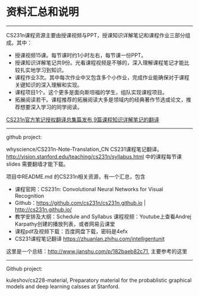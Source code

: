 # 资料汇总和说明


----

CS231n课程资源主要由授课视频与PPT，授课知识详解笔记和课程作业三部分组成。其中：

- 授课视频15课。每节课时约1小时左右，每节课一份PPT。
- 授课知识详解笔记共9份。光看课程视频是不够的，深入理解课程笔记才能比较扎实地学习到知识。
- 课程作业3次。其中每次作业中又包含多个小作业，完成作业能确保对于课程关键知识的深入理解和实现。
- 课程项目1个。这个更多是面向斯坦福的学生，组队实现课程项目。
- 拓展阅读若干。课程推荐的拓展阅读大多是领域内的经典著作节选或论文，推荐想要深入学习的同学阅读。

[CS231n官方笔记授权翻译总集篇发布,9篇课程知识详解笔记的翻译](https://zhuanlan.zhihu.com/p/21930884)


----

 
github project:

whyscience/CS231n-Note-Translation_CN CS231课程笔记翻译。http://vision.stanford.edu/teaching/cs231n/syllabus.html 中的课程每节课 slides 需要翻墙才能下载。

项目中README.md 的CS231n相关资源，有一个汇总，包含

- 课程官网：CS231n: Convolutional Neural Networks for Visual Recognition
- Github：https://github.com/cs231n/cs231n.github.io | http://cs231n.github.io/
- 教学安排及大纲：Schedule and Syllabus 课程视频：Youtube上查看Andrej Karpathy创建的播放列表，或者网易云课堂
- 课程pdf及视频下载：百度网盘下载，密码是4efx
- CS231课程笔记翻译 https://zhuanlan.zhihu.com/intelligentunit

这里是一个总结：http://www.jianshu.com/p/182baeb82c71, 主要参考的这里


----

Github project:

kuleshov/cs228-material, Preparatory material for the probablistic graphical models and deep learning calsses at Stanford.

